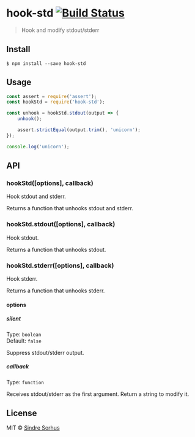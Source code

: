 # hook-std [![Build Status](https://travis-ci.org/sindresorhus/hook-std.svg?branch=master)](https://travis-ci.org/sindresorhus/hook-std)

> Hook and modify stdout/stderr


## Install

```
$ npm install --save hook-std
```


## Usage

```js
const assert = require('assert');
const hookStd = require('hook-std');

const unhook = hookStd.stdout(output => {
	unhook();

	assert.strictEqual(output.trim(), 'unicorn');
});

console.log('unicorn');
```


## API

### hookStd([options], callback)

Hook stdout and stderr.

Returns a function that unhooks stdout and stderr.

### hookStd.stdout([options], callback)

Hook stdout.

Returns a function that unhooks stdout.

### hookStd.stderr([options], callback)

Hook stderr.

Returns a function that unhooks stderr.

#### options

##### silent

Type: `boolean`  
Default: `false`

Suppress stdout/stderr output.

##### callback

Type: `function`

Receives stdout/stderr as the first argument. Return a string to modify it.


## License

MIT © [Sindre Sorhus](http://sindresorhus.com)
